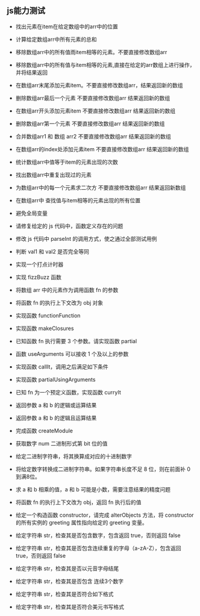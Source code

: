 ## js能力测试

- 找出元素在item在给定数组中的arr中的位置

- 计算给定数组arr中所有元素的总和

- 移除数组arr中的所有值雨item相等的元素。不要直接修改数组arr

- 移除数组arr中的所有值与item相等的元素,直接在给定的arr数组上进行操作，并将结果返回

- 在数组arr末尾添加元素item。不要直接修改数组arr，结果返回新的数组

- 删除数组arr最后一个元素 不要直接修改数组arr 结果返回新的数组

- 在数组arr开头添加元素item 不要直接修改数组arr 结果返回新的数组

- 删除数组arr第一个元素 不要直接修改数组arr 结果返回新的数组

- 合并数组arr1 和 数组 arr2 不要直接修改数组arr 结果返回新的数组

- 在数组arr的index处添加元素item 不要直接修改数组arr 结果返回新的数组

- 统计数组arr中值等于item的元素出现的次数

- 找出数组arr中重复出现过的元素

- 为数组arr中的每一个元素求二次方 不要直接修改数组arr 结果返回新数组

- 在数组arr中 查找值与item相等的元素出现的所有位置

- 避免全局变量

- 请修复给定的 js 代码中，函数定义存在的问题

- 修改 js 代码中 parseInt 的调用方式，使之通过全部测试用例

- 判断 val1 和 val2 是否完全等同

- 实现一个打点计时器

- 实现 fizzBuzz 函数

- 将数组 arr 中的元素作为调用函数 fn 的参数

- 将函数 fn 的执行上下文改为 obj 对象

- 实现函数 functionFunction

- 实现函数 makeClosures

- 已知函数 fn 执行需要 3 个参数。请实现函数 partial

- 函数 useArguments 可以接收 1 个及以上的参数

- 实现函数 callIt，调用之后满足如下条件

- 实现函数 partialUsingArguments

- 已知 fn 为一个预定义函数，实现函数 curryIt

- 返回参数 a 和 b 的逻辑或运算结果

- 返回参数 a 和 b 的逻辑且运算结果

- 完成函数 createModule

- 获取数字 num 二进制形式第 bit 位的值

- 给定二进制字符串，将其换算成对应的十进制数字

- 将给定数字转换成二进制字符串。如果字符串长度不足 8 位，则在前面补 0 到满8位。

- 求 a 和 b 相乘的值，a 和 b 可能是小数，需要注意结果的精度问题

- 将函数 fn 的执行上下文改为 obj，返回 fn 执行后的值

- 给定一个构造函数 constructor，请完成 alterObjects 方法，将 constructor 的所有实例的 greeting 属性指向给定的 greeting 变量。

- 给定字符串 str，检查其是否包含数字，包含返回 true，否则返回 false

- 给定字符串 str，检查其是否包含连续重复的字母（a-zA-Z），包含返回 true，否则返回 false

-  给定字符串 str，检查其是否以元音字母结尾

- 给定字符串 str，检查其是否包含 连续3个数字 

-  给定字符串 str，检查其是否符合如下格式

- 给定字符串 str，检查其是否符合美元书写格式


